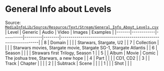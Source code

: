 # General Info about Levels
Source: [`MediaInfoLib/Source/Resource/Text/Stream/General_Info_About_Levels.csv`](https://github.com/MediaArea/MediaInfoLib/blob/master/Source/Resource/Text/Stream/General_Info_About_Levels.csv)
| Level | Generic    | Audio    | Video   | Images | Examples                                                          |
|-------|------------|----------|---------|--------|-------------------------------------------------------------------|
| 8     | Domain     |          |         |        | Starwars, Stargate, U2                                            |
| 7     | Collection |          |         |        | Starwars movies, Stargate movie, Stargate SG-1, Stargate Atlantis |
| 6     | Season     |          |         |        | Strawars first Trilogy, Season 1                                  |
| 5     |            | Album    | Movie   | Comic  | The joshua tree, Starwars, a new hope                             |
| 4     | Part       |          |         |        | CD1, CD2                                                          |
| 3     |            | Track    | Chapter |        |                                                                   |
| 2     |            | Subtrack | Scene   |        |                                                                   |
| 1     |            |          | Shot    |        |                                                                   |
